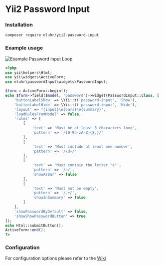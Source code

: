 # Yii2 Password Input

### Installation

```bash
composer require eluhr/yii2-password-input
```

### Example usage

![Example Password Input Loop](https://media.giphy.com/media/dN6Pp1RS0YwDgyjLMy/giphy.gif)


```php
<?php
use yii\helpers\Html;
use yii\widgets\ActiveForm;
use eluhr\passwordInput\widgets\PasswordInput;

$form = ActiveForm::begin();
echo $form->field($model, 'password')->widget(PasswordInput::class, [
    'buttonLabelShow' => \Yii::t('password-input', 'Show'),
    'buttonLabelHide' => \Yii::t('password-input', 'Hide'),
    'layout' => "{input}\n{bars}\n{summary}",
    'loadRulesFromModel' => false,
    'rules' => [
        [
            'text' => 'Must be at least 8 characters long',
            'pattern' => '/[0-9a-zA-Z]{8,}/'
        ],
        [
            'text' => 'Must include at least one number',
            'pattern' => '/\d+/'
        ],
        [
            'text' => 'Must contain the letter "a"',
            'pattern' => '/a/',
            'showAsBar' => false
        ],
        [
            'text' => 'Must not be empty',
            'pattern' => '/.+/',
            'showInSummary' => false
        ]
    ],
    'showPasswordByDefault' => false,
    'showShowPasswordButton' => true
]);
echo Html::submitButton();
ActiveForm::end();
?>
```

### Configuration

For configuration options please refer to the [Wiki](https://github.com/eluhr/yii2-password-input/wiki/Configuration)
